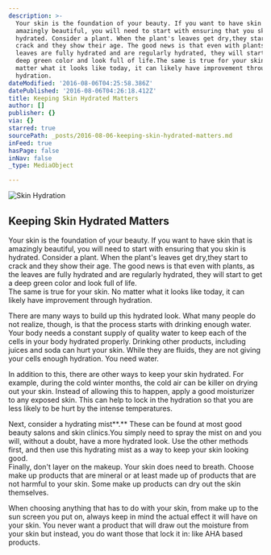 ```yaml
---
description: >-
  Your skin is the foundation of your beauty. If you want to have skin that is
  amazingly beautiful, you will need to start with ensuring that you skin is
  hydrated. Consider a plant. When the plant's leaves get dry,they start to
  crack and they show their age. The good news is that even with plants, as the
  leaves are fully hydrated and are regularly hydrated, they will start to get a
  deep green color and look full of life.The same is true for your skin. No
  matter what it looks like today, it can likely have improvement through
  hydration.
dateModified: '2016-08-06T04:25:58.386Z'
datePublished: '2016-08-06T04:26:18.412Z'
title: Keeping Skin Hydrated Matters
author: []
publisher: {}
via: {}
starred: true
sourcePath: _posts/2016-08-06-keeping-skin-hydrated-matters.md
inFeed: true
hasPage: false
inNav: false
_type: MediaObject

---
```

![Skin Hydration](https://the-grid-user-content.s3-us-west-2.amazonaws.com/9b8259dc-aabf-427b-be57-35471d2dc676.jpg)

## Keeping Skin Hydrated Matters

Your skin is the foundation of your beauty. If you want to have skin that is amazingly beautiful, you will need to start with ensuring that you skin is hydrated. Consider a plant. When the plant's leaves get dry,they start to crack and they show their age. The good news is that even with plants, as the leaves are fully hydrated and are regularly hydrated, they will start to get a deep green color and look full of life.  
The same is true for your skin. No matter what it looks like today, it can likely have improvement through hydration.

There are many ways to build up this hydrated look. What many people do not realize, though, is that the process starts with drinking enough water. Your body needs a constant supply of quality water to keep each of the cells in your body hydrated properly. Drinking other products, including juices and soda can hurt your skin. While they are fluids, they are not giving your cells enough hydration. You need water.

In addition to this, there are other ways to keep your skin hydrated. For example, during the cold winter months, the cold air can be killer on drying out your skin. Instead of allowing this to happen, apply a good moisturizer to any exposed skin. This can help to lock in the hydration so that you are less likely to be hurt by the intense temperatures.

Next, consider a hydrating mist**.** These can be found at most good beauty salons and skin clinics.You simply need to spray the mist on and you will, without a doubt, have a more hydrated look. Use the other methods first, and then use this hydrating mist as a way to keep your skin looking good.  
Finally, don't layer on the makeup. Your skin does need to breath. Choose make up products that are mineral or at least made up of products that are not harmful to your skin. Some make up products can dry out the skin themselves.

When choosing anything that has to do with your skin, from make up to the sun screen you put on, always keep in mind the actual effect it will have on your skin. You never want a product that will draw out the moisture from your skin but instead, you do want those that lock it in: like AHA based products.